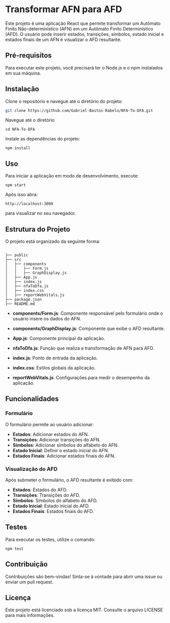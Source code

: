# Transformar AFN para AFD

Este projeto é uma aplicação React que permite transformar um Autômato Finito Não-determinístico (AFN) em um Autômato Finito Determinístico (AFD). O usuário pode inserir estados, transições, símbolos, estado inicial e estados finais de um AFN e visualizar o AFD resultante.

## Pré-requisitos

Para executar este projeto, você precisará ter o Node.js e o npm instalados em sua máquina.

## Instalação

Clone o repositório e navegue até o diretório do projeto:

```bash
git clone https://github.com/Gabriel-Bastos-Rabelo/NFA-To-DFA.git
```
Navegue até o diretório
```
cd NFA-To-DFA
```

Instale as dependências do projeto:
```
npm install
```

## Uso

Para iniciar a aplicação em modo de desenvolvimento, execute:
```
npm start
```
Após isso abra:
```
http://localhost:3000 
```
para visualizar no seu navegador.

## Estrutura do Projeto

O projeto está organizado da seguinte forma:

```

├── public
├── src
│   ├── components
│   │   ├── Form.js
│   │   ├── GraphDisplay.js
│   ├── App.js
│   ├── index.js
│   ├── nfaToDfa.js
│   ├── index.css
│   ├── reportWebVitals.js
├── package.json
├── README.md

```

- **components/Form.js**: Componente responsável pelo formulário onde o usuário insere os dados do AFN.

- **components/GraphDisplay.js**: Componente que exibe o AFD resultante.

- **App.js**: Componente principal da aplicação.

- **nfaToDfa.js**: Função que realiza a transformação de AFN para AFD.

- **index.js**: Ponto de entrada da aplicação.

- **index.css**: Estilos globais da aplicação.

- **reportWebVitals.js**: Configurações para medir o desempenho da aplicação.

## Funcionalidades
### Formulário

O formulário permite ao usuário adicionar:

- **Estados**: Adicionar estados do AFN.
- **Transições**: Adicionar transições do AFN.
- **Símbolos**: Adicionar símbolos do alfabeto do AFN.
- **Estado Inicial**: Definir o estado inicial do AFN.
- **Estados Finais**: Adicionar estados finais do AFN.

### Visualização do AFD

Após submeter o formulário, o AFD resultante é exibido com:

- **Estados**: Estados do AFD.
- **Transições**: Transições do AFD.
- **Símbolos**: Símbolos do alfabeto do AFD.
- **Estado Inicial**: Estado inicial do AFD.
- **Estados Finais**: Estados finais do AFD.


## Testes

Para executar os testes, utilize o comando:

```
npm test
```


## Contribuição

Contribuições são bem-vindas! Sinta-se à vontade para abrir uma issue ou enviar um pull request.

## Licença

Este projeto está licenciado sob a licença MIT. Consulte o arquivo LICENSE para mais informações.
